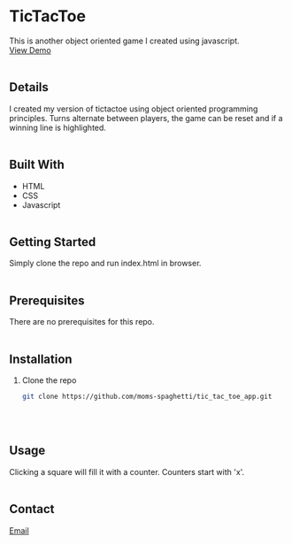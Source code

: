 # TicTacToe

This is another object oriented game I created using javascript.\
[View Demo](https://moms-spaghetti-tictactoe.netlify.app/)
<br/><br/>

## Details

I created my version of tictactoe using object oriented programming principles. Turns alternate between players, the game can be reset and if a winning line is highlighted.
<br/><br/>

## Built With

- HTML
- CSS
- Javascript
  <br/><br/>

## Getting Started

Simply clone the repo and run index.html in browser.
<br/><br/>

## Prerequisites

There are no prerequisites for this repo.
<br/><br/>

## Installation

1. Clone the repo
   ```sh
   git clone https://github.com/moms-spaghetti/tic_tac_toe_app.git
   ```
   <br/><br/>

## Usage

Clicking a square will fill it with a counter. Counters start with 'x'.
<br/><br/>

## Contact

[Email](mailto:williamedwards36@aol.com)
<br/><br/>
